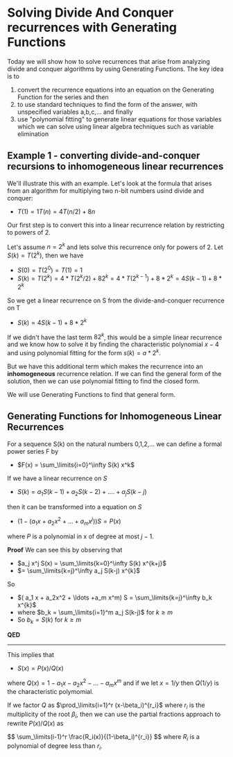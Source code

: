 # Solving Divide And Conquer recurrences with Generating Functions

Today we will show how to solve recurrences that arise from analyzing divide and conquer algorithms by using Generating Functions.
The key idea is to 
1. convert the recurrence equations into an equation on the Generating Function for the series
and then
2. to use standard techniques to find the form of the answer, with unspecified variables a,b,c,... and finally
3. use "polynomial fitting" to generate linear equations for those variables which we can solve 
   using linear algebra techniques such as variable elimination

## Example 1 - converting divide-and-conquer recursions to inhomogeneous linear recurrences
We'll illustrate this with an example. Let's look at the formula that arises from an algorithm for multiplying 
two n-bit numbers usind divide and conquer:
* $T(1)=1  T(n) = 4 T(n/2) + 8n$

Our first step is to convert this into a linear recurrence relation by restricting to powers of 2.

Let's assume $n=2^k$ and lets solve this recurrence only for powers of 2. Let $S(k) = T(2^k)$, then we have
* $S(0) = T(2^0) = T(1) = 1$
* $S(k) = T(2^k) = 4*T(2^k/2) + 8 2^k = 4 * T(2^{k-1}) + 8 * 2^k = 4 S(k-1) + 8 * 2^k$

So we get a linear recurrence on S from the divide-and-conquer recurrence on T
* $S(k) = 4 S(k-1) + 8 * 2^k$

If we didn't have the last term $8 2^k$, this would be a simple linear recurrence and we know how to solve it
by finding the characteristic polynomial $x-4$ and using polynomial fitting for the form $s(k) = a*2^k$.

But we have this additional term which makes the recurrence into an **inhomogeneous** recurrence relation.
If we can find the general form of the solution, then we can use polynomial fitting to find the closed form.

We will use Generating Functions to find that general form.

## Generating Functions for Inhomogeneous Linear Recurrences
For a sequence S(k) on the natural numbers 0,1,2,... we can define a formal power series F by
* $F(x) = \sum_\limits{i=0}^\infty S(k) x^k$

If we have a linear recurrence on $S$ 
* $S(k) = a_1 S(k-1) + a_2 S(k-2) + .... + a_j S(k-j)$

then it can be transformed into a equation on $S$
* $(1 - (a_1 x + a_2x^2 + \ldots+ a_m x^j)) S = P(x)$

where $P$ is a polynomial in x of degree at most $j-1$. 

**Proof** We can see this by observing that
* $a_j x^j S(x) = \sum_\limits{k=0}^\infty S(k) x^{k+j}$
* $= \sum_\limits{k=j}^\infty  a_j S(k-j) x^{k}$

So 
* $( a_1 x + a_2x^2 + \ldots +a_m x^m) S = \sum_\limits{k=j}^\infty b_k x^{k}$
* where $b_k = \sum_\limits{i=1}^m a_j S(k-j)$ for $k \ge m$
* So $b_k = S(k)$ for $k\ge m$

**QED**

---

This implies that 
* $S(x) = P(x)/Q(x)$

where $Q(x) = 1 -a_1 x -a_2 x^2 - \ldots - a_m x^m$ and if we let $x = 1/y$ then $Q(1/y)$ is the characteristic polymomial.

If we factor $Q$ as $\prod_\limits{i=1}^r (x-\beta_i)^{r_i}$ where $r_i$ is the multiplicity of the root $\beta_i$,
then we can use the partial fractions approach to rewrite $P(x)/Q(x)$ as

$$
\sum_\limits(i-1}^r \frac{R_i(x)}{(1-\beta_i)^{r_i}}
$$
where $R_i$ is a polynomial of degree less than $r_i$.



